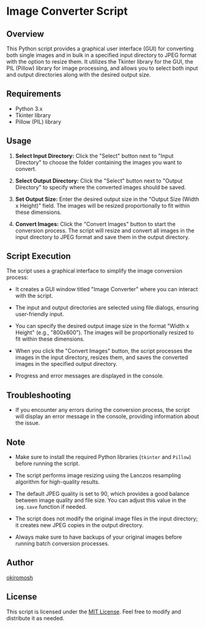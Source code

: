 # Image Converter Script

## Overview
This Python script provides a graphical user interface (GUI) for converting both single images and in bulk in a specified input directory to JPEG format with the option to resize them. It utilizes the Tkinter library for the GUI, the PIL (Pillow) library for image processing, and allows you to select both input and output directories along with the desired output size.

## Requirements
- Python 3.x
- Tkinter library
- Pillow (PIL) library

## Usage

1. **Select Input Directory:** Click the "Select" button next to "Input Directory" to choose the folder containing the images you want to convert.

2. **Select Output Directory:** Click the "Select" button next to "Output Directory" to specify where the converted images should be saved.

3. **Set Output Size:** Enter the desired output size in the "Output Size (Width x Height)" field. The images will be resized proportionally to fit within these dimensions.

4. **Convert Images:** Click the "Convert Images" button to start the conversion process. The script will resize and convert all images in the input directory to JPEG format and save them in the output directory.

## Script Execution

The script uses a graphical interface to simplify the image conversion process:

- It creates a GUI window titled "Image Converter" where you can interact with the script.

- The input and output directories are selected using file dialogs, ensuring user-friendly input.

- You can specify the desired output image size in the format "Width x Height" (e.g., "800x600"). The images will be proportionally resized to fit within these dimensions.

- When you click the "Convert Images" button, the script processes the images in the input directory, resizes them, and saves the converted images in the specified output directory.

- Progress and error messages are displayed in the console.

## Troubleshooting

- If you encounter any errors during the conversion process, the script will display an error message in the console, providing information about the issue.

## Note

- Make sure to install the required Python libraries (`tkinter` and `Pillow`) before running the script.

- The script performs image resizing using the Lanczos resampling algorithm for high-quality results.

- The default JPEG quality is set to 90, which provides a good balance between image quality and file size. You can adjust this value in the `img.save` function if needed.

- The script does not modify the original image files in the input directory; it creates new JPEG copies in the output directory.

- Always make sure to have backups of your original images before running batch conversion processes.

## Author
[okiromosh](github.com/okiromosh)

## License
This script is licensed under the [MIT License](LICENSE). Feel free to modify and distribute it as needed.
